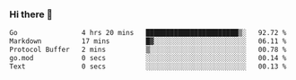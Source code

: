 ### Hi there 👋

<!--
**yeya24/yeya24** is a ✨ _special_ ✨ repository because its `README.md` (this file) appears on your GitHub profile.

Here are some ideas to get you started:

- 🔭 I’m currently working on ...
- 🌱 I’m currently learning ...
- 👯 I’m looking to collaborate on ...
- 🤔 I’m looking for help with ...
- 💬 Ask me about ...
- 📫 How to reach me: ...
- 😄 Pronouns: ...
- ⚡ Fun fact: ...
-->

<!--START_SECTION:waka-->

```txt
Go                4 hrs 20 mins   ███████████████████████▒░   92.72 %
Markdown          17 mins         █▓░░░░░░░░░░░░░░░░░░░░░░░   06.11 %
Protocol Buffer   2 mins          ▒░░░░░░░░░░░░░░░░░░░░░░░░   00.78 %
go.mod            0 secs          ░░░░░░░░░░░░░░░░░░░░░░░░░   00.14 %
Text              0 secs          ░░░░░░░░░░░░░░░░░░░░░░░░░   00.13 %
```

<!--END_SECTION:waka-->
